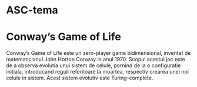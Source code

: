 # ASC-tema
<div>
  <h1> Conway’s Game of Life</h1>
  <p> Conway’s Game of Life este un zero-player game bidimensional, inventat de matematicianul John
 Horton Conway in anul 1970. Scopul acestui joc este de a observa evolutia unui sistem de celule,
 pornind de la o configuratie initiala, introducand reguli referitoare la moartea, respectiv crearea unei
 noi celule in sistem. Acest sistem evolutiv este Turing-complete.
  </p>
</div>
